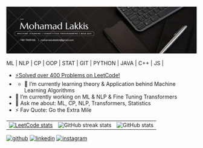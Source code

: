 ![github](/cover.png)

ML | NLP | CP | OOP | STAT | GIT | PYTHON | JAVA | C++ | JS |
- [⚡Solved over 400 Problems on LeetCode!](https://leetcode.com/mohamadlakkis/)
- - 🌱 I’m currently learning theory & Application behind Machine Learning Algorithms
- 🔭 I’m currently working on ML & NLP & Fine Tuning Transformers
- 💬 Ask me about: ML, CP, NLP, Transformers, Statistics
- ⚡ Fav Quote: Go the Extra Mile

<table>
  <tr>
   <td> 
      <a href="https://leetcode.com/mohamadlakkis" onclick="window.open('https://leetcode.com/mohamadlakkis'); return false;">
      <img src = "https://leetcard.jacoblin.cool/mohamadlakkis?" alt="LeetCode stats" href = "https://leetcode.com/mohamadlakkis">
      </a>
    </td>
    <td><img src="https://streak-stats.demolab.com/?user=mohamadlakkis" alt="GitHub streak stats"></td>
    <td><img src="https://github-readme-stats.vercel.app/api?username=mohamadlakkis&show_icons=true&count_private=true" alt="GitHub stats"></td>
  </tr>
</table> 



[<img src='https://cdn.jsdelivr.net/npm/simple-icons@3.0.1/icons/github.svg' alt='github' height='40'>](https://github.com/mohamadlakkis)  [<img src='https://cdn.jsdelivr.net/npm/simple-icons@3.0.1/icons/linkedin.svg' alt='linkedin' height='40'>](https://www.linkedin.com/in/mohamadlakkis/)  [<img src='https://cdn.jsdelivr.net/npm/simple-icons@3.0.1/icons/instagram.svg' alt='instagram' height='40'>](https://www.instagram.com/mohamadlakkis_)  
